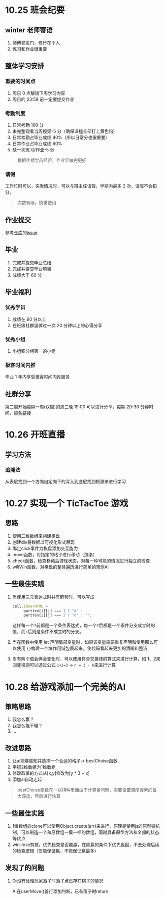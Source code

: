 # 10.25 班会纪要

## winter 老师寄语

1. 师傅领进门，修行在个人
2. 练习和作业很重要

## 整体学习安排

### 重要的时间点

1. 周日 0 点解锁下周学习内容
2. 周日的 23:59 前一定要提交作业

### 考勤制度

1. 日常考勤 100 分
2. 未完整观看当周视频-5 分（确保课程全部打上黄色钩）
3. 日常考勤占毕业成绩 40%（所以日常分也很重要）
4. 日常作业占毕业成绩 60%
5. 缺一次练习/作业-5 分

> 根据往期学员经验，作业早做完更好

### 请假

工作忙时可以，突发情况时，可以与班主任请假，学期内最多 3 次，请假不会扣分。

> 次数有限，慎重使用

## 作业提交

参考[仓库](https://github.com/GeekUniversity/Frontend-06-Template)的[issue](https://github.com/GeekUniversity/Frontend-06-Template/issues/1)

## 毕业

1. 完成并提交毕业总结
2. 完成并提交毕业项目
3. 成绩大于 60 分

## 毕业福利

### 优秀学员

1. 成绩在 90 分以上
2. 在班级社群里做过一次 20 分钟以上的心得分享

### 优秀小组

1. 小组积分榜第一的小组

### 极客时间内推

毕业 1 年内享受极客时间内推服务

## 社群分享

第二周开始每隔一周(双周)的周三晚 19:00 可以进行分享，每期 20-30 分钟时间，[报名链接](https://www.infoq.cn/form/?id=263)

# 10.26 开班直播

## 学习方法

### 追溯法

从表层找到一个方向自定向下的深入到底层找到根源来进行学习

# 10.27 实现一个 TicTacToe 游戏

## 思路

1. 使用二维数组来创建棋盘
2. 创建div将数据以可视化形式展现
3. 绑定click事件为棋盘添加交互能力
4. move函数，对指定的格子进行移动（渲染）
5. check函数，检查移动后游戏状态，对每一种可能的情况进行独立的检查
6. willWin函数，对棋盘的整体遍历进行简单的预测AI

## 一些最佳实践

1. 当使用三元表达式时并有嵌套时，可以写成

   ```js
   cell.innerHTML = 
        partten[i][j] === 1 ? "x" : 
        partten[i][j] === 2 ? "o" : "";
   ```
   这样每一个`?`前都是一个条件表达式，每一个`?`后都是一个条件分支成立时的值，而`:`后则是条件不成立时的分支。

2. 当在函数中使用 let 声明局部变量时，如果该变量需要重复声明和使用那么可以使用 `{}`构建一个块作用域包裹起来，使代码看起来更加的清晰和整洁
3. 当有两个值会俩会变化时，可以使用符合交换律的算式来进行计算，如 1、2来回变换则可以通过公式 `1+2=3` -> `n = 3 - m`来进行计算


# 10.28  给游戏添加一个完美的AI

## 策略思路

1. 我怎么赢？
2. 我怎么能不输？
3. ...

## 改进思路

1. 让ai能够感知并选择一个合适的格子-> bestChoise函数
2. 平铺2维数组为1维数组
3. 修改取值的方式从[x,y]修改为[y * 3 + x]
4. 添加ai自动走起

> bestChoise函数在一些棋种里面由于计算量问题，需要设置深度搜索的最大深度，然后进行估算


## 一些最佳实践

1. 1维数组的clone可以使用Object.create(arr)来进行，原理是使用js的原型链机制，可以制造一个和原数组一模一样的数组，同时具备原型方法和全部的状态等优点
2. win-lose剪枝，优先检查是否能赢，在能赢的条件下优先返回，不去处理后续的检查逻辑（仅能保证赢，不能保证赢最多）


## 发现了的问题
1. Q:没有处理玩家落子时落子点已存在棋子的情况
   
   A:在userMove()首行添加判断，已有落子时return
